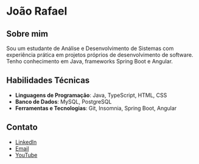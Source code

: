 # João Rafael

## Sobre mim
Sou um estudante de Análise e Desenvolvimento de Sistemas com experiência prática em projetos próprios de desenvolvimento de software. Tenho conhecimento em Java, frameworks Spring Boot e Angular.

## Habilidades Técnicas
- **Linguagens de Programação**: Java, TypeScript, HTML, CSS
- **Banco de Dados**: MySQL, PostgreSQL
- **Ferramentas e Tecnologias**: Git, Insomnia, Spring Boot, Angular


## Contato
- [LinkedIn](https://www.linkedin.com/in/joao-rafael-0a4a51248)
- [Email](mailto:rafaelsora0@gmail.com)
- [YouTube](https://www.youtube.com/@joaorafael-yk4ex)
